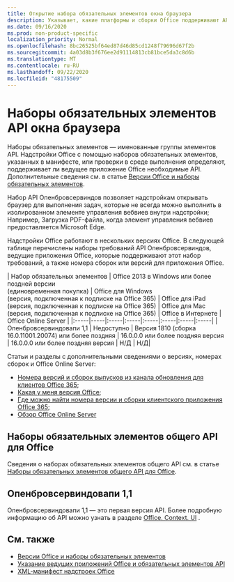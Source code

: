 ```yaml
---
title: Открытие набора обязательных элементов окна браузера
description: Указывает, какие платформы и сборки Office поддерживают API Опенбровсервиндов.
ms.date: 09/16/2020
ms.prod: non-product-specific
localization_priority: Normal
ms.openlocfilehash: 8bc26525bf64ed87d46d85cd1248f79696d67f2b
ms.sourcegitcommit: 4a03d8b3f676ee2d91114813cb81bce5da3c8d6b
ms.translationtype: MT
ms.contentlocale: ru-RU
ms.lasthandoff: 09/22/2020
ms.locfileid: "48175509"
---
```

# <a name="open-browser-window-api-requirement-sets"></a>Наборы обязательных элементов API окна браузера

Наборы обязательных элементов — именованные группы элементов API. Надстройки Office с помощью наборов обязательных элементов, указанных в манифесте, или проверки в среде выполнения определяют, поддерживает ли ведущее приложение Office необходимые API. Дополнительные сведения см. в статье [Версии Office и наборы обязательных элементов](../../develop/office-versions-and-requirement-sets.md).

Набор API Опенбровсервиндов позволяет надстройкам открывать браузер для выполнения задач, которые не всегда можно выполнить в изолированном элементе управления вебвиев внутри надстройки; Например, Загрузка PDF-файла, когда элемент управления вебвиев предоставляется Microsoft Edge.

Надстройки Office работают в нескольких версиях Office. В следующей таблице перечислены наборы требований API Опенбровсервиндов, ведущие приложения Office, которые поддерживают этот набор требований, а также номера сборок или версий для приложения Office.

|  Набор обязательных элементов  | Office 2013 в Windows или более поздней версии<br>(единовременная покупка) | Office для Windows<br>(версия, подключенная к подписке на Office 365) |  Office для iPad<br>(версия, подключенная к подписке на Office 365)  |  Office для Mac<br>(версия, подключенная к подписке на Office 365)  | Office в Интернете  |  Office Online Server  |
|:-----|-----|:-----|:-----|:-----|:-----|:-----|:-----|
| Опенбровсервиндовапи 1,1  | Недоступно | Версия 1810 (сборка 16.0.11001.20074) или более поздняя | 16.0.0.0 или более поздняя версия | 16.0.0.0 или более поздняя версия | Н/Д | Н/Д|

Статьи и разделы с дополнительными сведениями о версиях, номерах сборок и Office Online Server:

- [Номера версий и сборок выпусков из канала обновления для клиентов Office 365](https://support.office.com/article/version-and-build-numbers-of-update-channel-releases-ae942449-1fca-4484-898b-a933ea23def7);
- [Какая у меня версия Office](https://support.office.com/article/What-version-of-Office-am-I-using-932788b8-a3ce-44bf-bb09-e334518b8b19);
- [Где можно найти номера версии и сборки клиентского приложения Office 365](https://support.office.com/article/version-and-build-numbers-of-update-channel-releases-ae942449-1fca-4484-898b-a933ea23def7);
- [Обзор Office Online Server](/officeonlineserver/office-online-server-overview)

## <a name="office-common-api-requirement-sets"></a>Наборы обязательных элементов общего API для Office

Сведения о наборах обязательных элементов общего API см. в статье [Наборы обязательных элементов общего API для Office](office-add-in-requirement-sets.md).

## <a name="openbrowserwindowapi-11"></a>Опенбровсервиндовапи 1,1

Опенбровсервиндовапи 1,1 — это первая версия API. Более подробную информацию об API можно узнать в разделе [Office. Context. UI](/javascript/api/office/office.context#ui) .

## <a name="see-also"></a>См. также

- [Версии Office и наборы обязательных элементов](../../develop/office-versions-and-requirement-sets.md)
- [Указание ведущих приложений Office и обязательных элементов API](../../develop/specify-office-hosts-and-api-requirements.md)
- [XML-манифест надстроек Office](../../develop/add-in-manifests.md)
